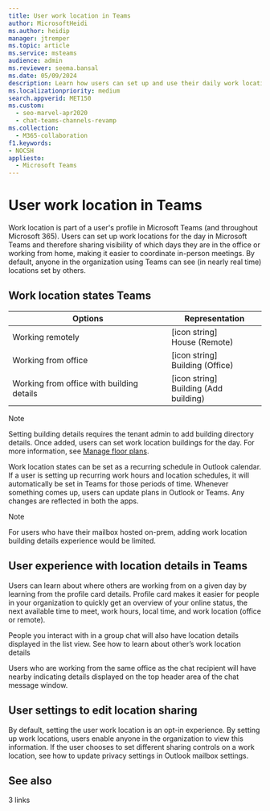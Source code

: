```yaml
---
title: User work location in Teams
author: MicrosoftHeidi
ms.author: heidip
manager: jtremper
ms.topic: article
ms.service: msteams
audience: admin
ms.reviewer: seema.bansal
ms.date: 05/09/2024
description: Learn how users can set up and use their daily work location in Microsoft Teams.
ms.localizationpriority: medium
search.appverid: MET150
ms.custom: 
  - seo-marvel-apr2020
  - chat-teams-channels-revamp
ms.collection: 
  - M365-collaboration
f1.keywords:
- NOCSH
appliesto: 
  - Microsoft Teams
---
```


# User work location in Teams

Work location is part of a user's profile in Microsoft Teams (and throughout Microsoft 365). Users can set up work locations for the day in Microsoft Teams and therefore sharing visibility of which days they are in the office or working from home, making it easier to coordinate in-person meetings. By default, anyone in the organization using Teams can see (in nearly real time) locations set by others.

## Work location states Teams

|Options |Representation |
|-----|-----|
|Working remotely |[icon string]<br>House (Remote)|
|Working from office |[icon string]<br>Building (Office) |
|Working from office with building details |[icon string]<br> Building (Add building)|

> [!Note]
> Setting building details requires the tenant admin to add building directory details. Once added, users can set work location buildings for the day. For more information, see [Manage floor plans](https://learn.microsoft.com/microsoftsearch/manage-floorplans/).

Work location states can be set as a recurring schedule in Outlook calendar. If a user is setting up recurring work hours and location schedules, it will automatically be set in Teams for those periods of time. Whenever something comes up, users can update plans in Outlook or Teams. Any changes are reflected in both the apps.

> [!NOTE]
> For users who have their mailbox hosted on-prem, adding work location building details experience would be limited.

## User experience with location details in Teams

Users can learn about where others are working from on a given day by learning from the profile card details. Profile card makes it easier for people in your organization to quickly get an overview of your online status, the next available time to meet, work hours, local time, and work location (office or remote).

People you interact with in a group chat will also have location details displayed in the list view. See how to learn about other’s work location details

Users who are working from the same office as the chat recipient will have nearby indicating details displayed on the top header area of the chat message window.

## User settings to edit location sharing

By default, setting the user work location is an opt-in experience. By setting up work locations, users enable anyone in the organization to view this information. If the user chooses to set different sharing controls on a work location, see how to update privacy settings in Outlook mailbox settings.

## See also

3 links
